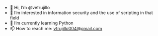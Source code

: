 - 👋 Hi, I’m @vetrujillo
- 👀 I’m interested in information security and the use of scripting in that field
- 🌱 I’m currently learning Python
- 📫 How to reach me: vtrujillo004@gmail.com

<!---
vetrujillo/vetrujillo is a ✨ special ✨ repository because its `README.md` (this file) appears on your GitHub profile.
You can click the Preview link to take a look at your changes.
--->

